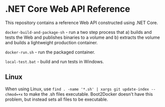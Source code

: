 .NET Core Web API Reference
===========================

This repository contains a reference Web API constructed using .NET Core.

`docker-build-and-package-sh` - run a two step process that a) builds and tests the Web and publishes binaries to a volume and b) extracts the volume and builds a lightweight production container.

`docker-run.sh` - run the packaged container.

`local-test.bat` - build and run tests in Windows.

Linux
-----
When using Linux, use `find . -name '*.sh' | xargs git update-index --chmod=+x` to make the .sh files executable. Boot2Docker doesn't have this problem, but instead sets all files to be executable.